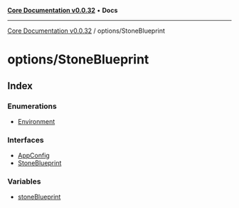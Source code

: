 [**Core Documentation v0.0.32**](../../README.md) • **Docs**

***

[Core Documentation v0.0.32](../../modules.md) / options/StoneBlueprint

# options/StoneBlueprint

## Index

### Enumerations

- [Environment](enumerations/Environment.md)

### Interfaces

- [AppConfig](interfaces/AppConfig.md)
- [StoneBlueprint](interfaces/StoneBlueprint.md)

### Variables

- [stoneBlueprint](variables/stoneBlueprint.md)
